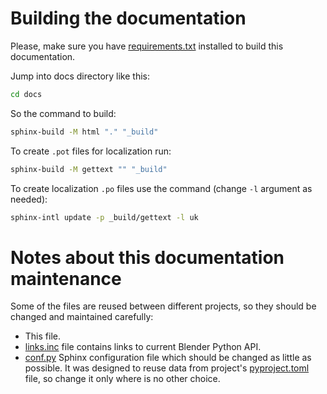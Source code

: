 <!--
SPDX-FileCopyrightText: 2025 Ivan Perevala <ivan95perevala@gmail.com>

SPDX-License-Identifier: GPL-3.0-or-later
-->

# Building the documentation

Please, make sure you have [requirements.txt](../requirements.txt) installed to build this documentation.

Jump into docs directory like this:

```sh
cd docs
```

So the command to build:
```sh
sphinx-build -M html "." "_build"
```

To create `.pot` files for localization run:

```sh
sphinx-build -M gettext "" "_build"
```

To create localization `.po` files use the command (change `-l` argument as needed):

```sh
sphinx-intl update -p _build/gettext -l uk
```

# Notes about this documentation maintenance

Some of the files are reused between different projects, so they should be changed and maintained carefully:

* This file.
* [links.inc](links.inc) file contains links to current Blender Python API.
* [conf.py](conf.py) Sphinx configuration file which should be changed as little as possible. It was designed to reuse data from project's [pyproject.toml](../pyproject.toml) file, so change it only where is no other choice.
